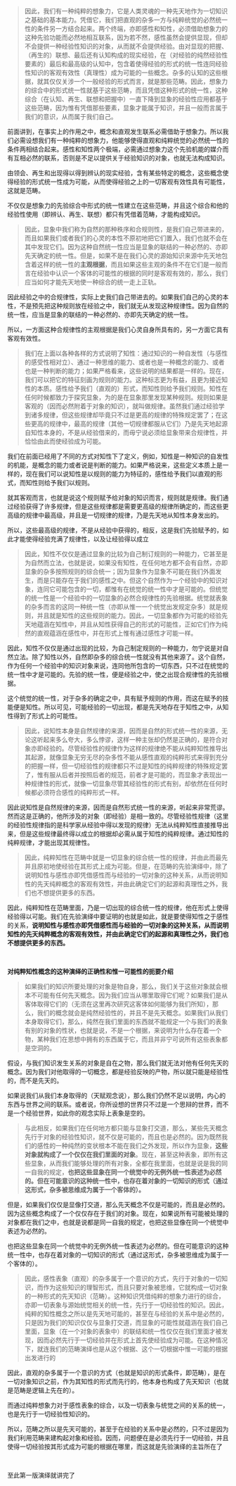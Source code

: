 <blockquote data-pid="lPSFo7Xy">因此，我们有一种纯粹的想象力，它是人类灵魂的一种先天地作为一切知识之基础的基本能力。凭借它，我们把直观的杂多一方与纯粹统觉的必然统一性的条件另一方结合起来。两个终端，亦即感性和知性，必须借助想象力的这种先验功能而必然地相互联系，因为若不然，感性虽然会提供显现，但却不会提供一种经验性知识的对象，从而就不会提供经验。由对显现的把握、（再生的）联想、最后还有认知构成的现实经验，在（对经验的纯然经验性要素的）最后和最高级的认知中，包含着使得经验的形式的统一性连同经验性知识的客观有效性（真理性）成为可能的一些概念。杂多的认知的这些根据，就其仅仅关涉一个一般经验的形式而言，就是那些范畴。因此，想象力的综合中的形式统一性就基于这些范畴，而且凭借这种形式的统一性，这种综合（在认知、再生、联想和把握中）一直下降到显象的经验性应用都基于这些范畴，因为惟有凭借那些要素，显象才能属于知识，并且一般而言属于我们的意识，从而属于我们自己。</blockquote><p data-pid="0yxlHZUB">前面讲到，在事实上的作用之中，概念和直观发生联系必需借助于想象力。所以我们必需设想我们有一种纯粹的想象力，他能够使得直观和纯粹统觉的必然统一性的条件两相结合起来。感性和知性两个极端，必需通过想象力这个先验机能的媒介而有互相必然的联系，否则是不足以提供关于经验知识的对象，也就无法构成知识。</p><p data-pid="F0Ibhh2O">由领会、再生和出现得以得到辨认的现实经验，含有某些特定的概念，这些概念使得经验的形式统一性成为可能，从而使得经验之上的一切客观有效性具有可能性，这就是范畴。</p><p data-pid="zuk6ceGM">不仅仅是想象力的先验综合中形式的统一性建立在这些范畴，并且这个综合和他的经验性使用（即辨认、再生、联想）都只有凭借着范畴，才能构成知识。</p><blockquote data-pid="_Kw41Q3X">因此，显象中我们称为自然的那种秩序和合规则性，是我们自己带进来的，而且如果我们或者我们的心灵的本性不原初地把它们置入，我们也就不会在其中发现它们。因为这种自然统一性应当是显象的联结的一种必然的、亦即先天确定的统一性。但是，如果不是在我们心灵的源始知识来源中先天地包含着这样的统一性的<b>主观根据</b>，而且如果这些主观的条件不在它们是一般而言在经验中认识一个客体的可能性的根据的同时是客观有效的，那么，我们应当如何才能先天地使一种综合的统一走上正轨。</blockquote><p data-pid="PJLx6jUy">因此经验之中的合规律性，实际上史我们自己带进去的。如果我们自己的心灵的本性，不是预先把这种规则放在经验之中，我们就无从发现这种规律性。因为自然的统一性，应当是显象的联结的一种必然的、亦即先天确定的统一性。</p><p data-pid="VECRUmhK">所以，一方面这种合规律性的主观根据是我们心灵自身所具有的，另一方面它具有客观有效性。</p><blockquote data-pid="u8jgWE0J">我们在上面以各种各样的方式说明了知性：通过知识的一种自发性（与感性的感受性相对立）、通过一种思维的能力、或者也是一种概念的能力、或者也是一种判断的能力；如果严格看来，这些说明的结果都是一样的。现在，我们可以把它的特征刻画为规则的能力。这种标志更为有益，且更为接近知性的本质。感性给予我们（直观的）形式，而知性则给予我们规则。知性在任何时候都致力于探究显象，为的是在显象那里发现某种规则。规则如果是客观的（因而必然附着于对象的知识），就叫做规律。虽然我们通过经验学到诸多规律，但这些规律却毕竟只不过是更高的规律的特殊规定罢了；在这些更高的规律中，最高的规律（其他一切规律都服从它们）乃是先天地起源自知性本身的，不是从经验借来的，而毋宁说必须给显象带来合规律性，并恰恰由此而使经验成为可能。</blockquote><p data-pid="yMZQ4HXt">我们在前面已经用了不同的方式对知性下了定义，例如，知性是一种知识的自发性的机能，是概念的能力或者说是判断的能力。如果严格说来，这些定义本质上是一样的，现在我们可以说知性是以规则的能力为特征的，感性给予我们以直观的形式，而知性则给予我们以规则。</p><p data-pid="mMQgGYte">就其客观而言，也就是说这个规则赋予给对象的知识而言，规则就是规律。我们通过经验获得了许多规律，但是这些规律都是需要更高级的规律所确定的，而这些更高级的规律中最高级，并且是一切规律的规律，乃是先天地从知性本身发出的。</p><p data-pid="ULpYZ0bv">所以，这些最高级的规律，不是从经验中获得的，相反，这是我们先验赋予的，如此才能使得经验充满了规律性，以及让经验得以成立</p><blockquote data-pid="QeTLMHiU">因此，知性不仅仅是通过显象的比较为自己制订规则的一种能力，它甚至是为自然而立法，也就是说，如果没有知性，在任何地方都不会有自然，亦即显象的杂多按照规则的综合统一；因为显象作为显象不可能在我们外面发生，而是只能存在于我们的感性之中。但这个自然作为一个经验中的知识对象，连同它可能包含的一切，都惟有在统觉的统一性中才是可能的。但统觉的统一性是一个经验中的一切显象的必然合规律性的先验根据。统觉就表象的杂多而言的这同一种统一性（亦即从惟一一个统觉出发规定杂多）就是规则，并且就是知性的这些规则的能力。因此，一切显象都作为可能的经验先天地蕴涵在知性中，并且从知性获得自己的形式的可能性，正如它们作为纯然的直观蕴涵在感性中，并在形式上惟有通过感性才可能一样。</blockquote><p data-pid="mg_ekA89">因此，知性不仅仅是通过出现的比较，为自己制定规则的一种能力，勿宁说是对自然立法。除了知性以外，自然即杂多的综合统一性就没有其他来源了。这个自然，作为任何一个经验中的知识对象来说，连同他所包含的一切东西，只不过在统觉的统一性中才是可能的。先验的统一性，便是经验之中，使之出现合规律性的先验根据。</p><p data-pid="vi7se-4L">这个统觉的统一性，对于杂多的确定之中，具有赋予规则的作用，而这在赋予的技能便是知性。所以可见，可能经验的一切出现，都是先天地存在于知性之中，从知性得到了形式上的可能性。</p><blockquote data-pid="tiXp2L1P">因此，说知性本身是自然规律的来源，因而是自然的形式统一性的来源，无论这听起来多么夸大，多么悖谬，这样一种主张却仍然是正确的，是符合对象亦即经验的。尽管经验性的规律作为这样的规律绝不能从纯粹知性推导出其起源，就像显象无穷无尽的杂多性不能从感性直观的纯粹形式来得到充分的把握一样，但一切经验性的规律都只不过是知性的纯粹规律的特殊规定罢了，惟有服从后者并按照后者的规范，前者才是可能的，而显象才表现出一种规律性的形式，就像一切显象尽管其经验性的形式有别，却依然在任何时候都必须符合感性的纯粹形式一样。</blockquote><p data-pid="yLJ4VfEg">因此说知性是自然规律的来源，因而是自然形式统一性的来源，听起来非常荒谬。然而这是正确的，他所涉及的对象（即经验）是相一致的。尽管经验性规律（这里的经验性规律指的是科学家从经验中得以发现的规律）无法从纯粹知性直接推导出来，但是这些规律最终得以成立的根据却必需从属于知性的纯粹规律。通过知性的纯粹规律，才能出现其规律性。</p><blockquote data-pid="SLePfip8">因此，纯粹知性在范畴中就是一切显象的综合统一性的规律，并由此而最先并且原初地使经验在其形式上成为可能。但是，在范畴的先验演绎中，除了说明知性与感性亦即凭借感性而与经验的一切对象的这种关系，从而说明知性的先天纯粹概念的客观有效性，并由此确定它们的起源和真理性之外，我们也不想提供更多的东西。</blockquote><p data-pid="j-bdnC_n">因此，纯粹知性在范畴里面，乃是一切出现的综合统一性的规律，他在形式上使得经验得以可能。我们在先验演绎中要证明的也就是如此，就是要使得知性之于感性的关系，<b>说明知性与感性亦即凭借感性而与经验的一切对象的这种关系，从而说明知性的先天纯粹概念的客观有效性，并由此确定它们的起源和真理性之外，我们也不想提供更多的东西。</b></p><p><br></p><p data-pid="p6rCsVW5"><b>对纯粹知性概念的这种演绎的正确性和惟一可能性的扼要介绍</b></p><blockquote data-pid="B4TP-29N">如果我们的知识所要处理的对象是物自身，那么，我们关于这些对象就会根本不可能有任何先天概念。因为我们应当从哪里取得它们呢？如果我们是从客体取得它们的（无须在这里再次研究这客体如何能够为我们所知），那么，我们的概念就会是纯然经验性的，并且不是先天概念。如果我们从我们本身取得它们，那么，纯然在我们里面的东西就不能规定一个与我们的表象有别的对象的性状，也就是说，不是一个根据，来说明为什么存在着一个物，某种我们在思想中拥有的东西属于它，而且并非宁可说所有这些表象都是空洞的。</blockquote><p data-pid="vKwwQqfd">假设，与我们知识发生关系的对象是自在之物，那么我们就无法对他有任何先天的概念。因为我们对他取得的一切概念，都是经验反映的产物，所以就只能是经验性的，而不是先天的。</p><p data-pid="Ad-mOTQ_">如果说我们从我们本身取得的（天赋观念说），那么我们仍然不足以说明，内心的东西与世界之间的联系。或者说，你所设想的世界只不过是一个思辩的世界，而不是一个经验世界，如此你的观念实际上表象是空的。</p><blockquote data-pid="yQOcakZT">与此相反，如果我们在任何地方都只能与显象打交道，那么，某些先天概念先行于对象的经验性知识，就不仅是可能的，而且也是必然的。因为既然我们的感性的一种纯然的变状根本不能在我们之外发现，所以作为显象，<b>这些对象就构成了一个仅仅在我们里面的对象</b>。现在，甚至这种表象，即所有这些显象，从而我们能够处理的所有对象，全都在我里面，也就是说是我的同一自我的规定，<b>也把这些显象在同一个统觉中的无例外统一性表述为必然的。但在可能意识的这种统一性中，也存在着对象的一切知识的形式（通过这形式，杂多被思维成为属于一个客体的）。</b></blockquote><p data-pid="1NPoHX1S">但是，如果我们仅仅是显像打交道，那么先天概念不仅是可能的，而且是必然的。因为这些概念构成了一个仅仅存在于我们的对象。现在，如果说所有可能被处理的对象都在我们之中，也就是说都是同一自我的规定，也把这些显像在同一个统觉中表述为必然的。</p><p data-pid="wXagAnUs">也把这些显象在同一个统觉中的无例外统一性表述为必然的。但在可能意识的这种统一性中，也存在着对象的一切知识的形式（通过这形式，杂多被思维成为属于一个客体的）。</p><blockquote data-pid="euUQzUY5">因此，感性表象（直观）的杂多属于一个意识的方式，先行于对象的一切知识，而作为这些知识的理智形式，而且只要对象被思维，它就构成一切对象的一种形式的先天知识（范畴）。这种知识凭借纯粹的想象力进行的综合，亦即一切表象与源始统觉相关的统一性，先行于一切经验性的知识。因此，纯粹的知性概念之所以是先天地可能的，甚至在与经验的关系中是必然的，只是因为我们的知识仅仅与显象打交道，而显象的可能性就蕴涵在我们自己里面，显象（在一个对象的表象中）的联结和统一性仅仅在我们里面才被发现，因而必然先行于一切经验并在形式上首先使经验成为可能。在这种情况下，就连我们的范畴演绎也是从这个根据、这个一切根据中惟一可能的根据出发进行的</blockquote><p data-pid="rG6r0vxm">因此，直观的杂多属于一个意识的方式（也就是知识的形式条件，即范畴），是在一切对象知识之前，作为其知性的形式而先行的，他本身也构成了先天知识（也就是范畴是逻辑上先在的）。</p><p data-pid="Yukh2i81">而通过纯粹想象力对于感性表象的综合，以及一切表象与统觉之间的关系的统一，也是先行于一切经验性知识的。</p><p data-pid="_AoonQSQ">所以，范畴之所以是先天可能的，甚至于在经验的关系中是必然的，只不过是因为我们利用范畴来建构起对象和经验。因而，问题便在是必须先行于一切经验，并且使得一切经验按其形式成为可能的根据在哪里，而这就是先验演绎的主旨所在了</p><p><br></p><p data-pid="hK_lhoMd">至此第一版演绎就讲完了</p><p></p>